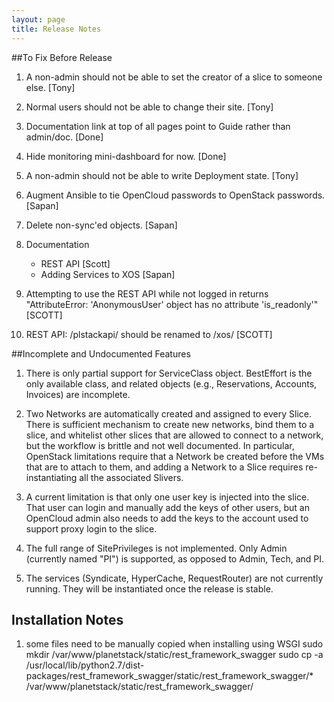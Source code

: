 ```yaml
---
layout: page
title: Release Notes
---
```


##To Fix Before Release

1. A non-admin should not be able to set the creator of a slice to 
   someone else. [Tony]

2. Normal users should not be able to change their site. [Tony]

3. Documentation link at top of all pages point to Guide rather 
    than admin/doc. [Done]

4. Hide monitoring mini-dashboard for now. [Done]

5. A non-admin should not be able to write Deployment state. [Tony]

6. Augment Ansible to tie OpenCloud passwords to OpenStack passwords. [Sapan]

7. Delete non-sync'ed objects. [Sapan]

8. Documentation
   * REST API [Scott]  
   * Adding Services to XOS [Sapan]  

9. Attempting to use the REST API while not logged in returns "AttributeError: 'AnonymousUser' object has no attribute 'is_readonly'" [SCOTT]

10. REST API: /plstackapi/ should be renamed to /xos/ [SCOTT]

##Incomplete and Undocumented Features

1. There is only partial support for ServiceClass object.
   BestEffort is the only available class, and related objects
   (e.g., Reservations, Accounts, Invoices) are incomplete. 

2. Two Networks are automatically created and assigned to every
   Slice. There is sufficient mechanism to create new networks, bind
   them to a slice, and whitelist other slices that are allowed to
   connect to a network, but the workflow is brittle and not well
   documented. In particular, OpenStack limitations require that a
   Network be created before the VMs that are to attach to them, and
   adding a Network to a Slice requires re-instantiating all the
   associated Slivers.

3. A current limitation is that only one user key is injected into the
   slice. That user can login and manually add the keys of other users,
   but an OpenCloud admin also needs to add the keys to the account used
   to support proxy login to the slice.

4. The full range of SitePrivileges is not implemented. Only Admin 
   (currently named "PI") is supported, as opposed to Admin, Tech,
   and PI.

5. The services (Syndicate, HyperCache, RequestRouter) are not
   currently running. They will be instantiated once the release
   is stable.

## Installation Notes

1. some files need to be manually copied when installing using WSGI
    sudo mkdir /var/www/planetstack/static/rest_framework_swagger
    sudo cp -a /usr/local/lib/python2.7/dist-packages/rest_framework_swagger/static/rest_framework_swagger/* /var/www/planetstack/static/rest_framework_swagger/


